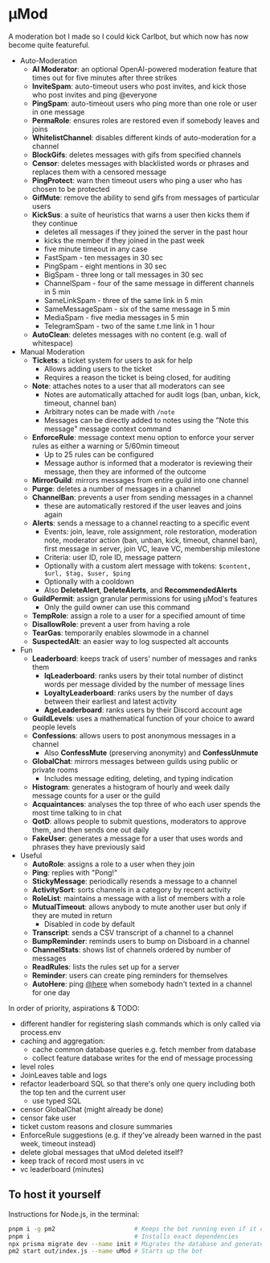 # μMod

A moderation bot I made so I could kick Carlbot, but which now has now become quite featureful.

- Auto-Moderation
  - **AI Moderator**: an optional OpenAI-powered moderation feature that times out for five minutes after three strikes
  - **InviteSpam**: auto-timeout users who post invites, and kick those who post invites and ping @everyone
  - **PingSpam**: auto-timeout users who ping more than one role or user in one message
  - **PermaRole**: ensures roles are restored even if somebody leaves and joins
  - **WhitelistChannel**: disables different kinds of auto-moderation for a channel
  - **BlockGifs**: deletes messages with gifs from specified channels
  - **Censor**: deletes messages with blacklisted words or phrases and replaces them with a censored message
  - **PingProtect**: warn then timeout users who ping a user who has chosen to be protected
  - **GifMute**: remove the ability to send gifs from messages of particular users
  - **KickSus**: a suite of heuristics that warns a user then kicks them if they continue
    - deletes all messages if they joined the server in the past hour
    - kicks the member if they joined in the past week
    - five minute timeout in any case
    - FastSpam - ten messages in 30 sec
    - PingSpam - eight mentions in 30 sec
    - BigSpam - three long or tall messages in 30 sec
    - ChannelSpam - four of the same message in different channels in 5 min
    - SameLinkSpam - three of the same link in 5 min
    - SameMessageSpam - six of the same message in 5 min
    - MediaSpam - five media messages in 5 min
    - TelegramSpam - two of the same t.me link in 1 hour
  - **AutoClean**: deletes messages with no content (e.g. wall of whitespace)
- Manual Moderation
  - **Tickets**: a ticket system for users to ask for help
    - Allows adding users to the ticket
    - Requires a reason the ticket is being closed, for auditing
  - **Note**: attaches notes to a user that all moderators can see
    - Notes are automatically attached for audit logs (ban, unban, kick, timeout, channel ban)
    - Arbitrary notes can be made with `/note`
    - Messages can be directly added to notes using the "Note this message" message context command
  - **EnforceRule**: message context menu option to enforce your server rules as either a warning or 5/60min timeout
    - Up to 25 rules can be configured
    - Message author is informed that a moderator is reviewing their message, then they are informed of the outcome
  - **MirrorGuild**: mirrors messages from entire guild into one channel
  - **Purge**: deletes a number of messages in a channel
  - **ChannelBan**: prevents a user from sending messages in a channel
    - these are automatically restored if the user leaves and joins again
  - **Alerts**: sends a message to a channel reacting to a specific event
    - Events: join, leave, role assignment, role restoration, moderation note, moderator action (ban, unban, kick, timeout, channel ban), first message in server, join VC, leave VC, membership milestone
    - Criteria: user ID, role ID, message pattern
    - Optionally with a custom alert message with tokens: `$content, $url, $tag, $user, $ping`
    - Optionally with a cooldown
    - Also **DeleteAlert**, **DeleteAlerts**, and **RecommendedAlerts**
  - **GuildPermit**: assign granular permissions for using μMod's features
    - Only the guild owner can use this command
  - **TempRole**: assign a role to a user for a specified amount of time
  - **DisallowRole**: prevent a user from having a role
  - **TearGas**: temporarily enables slowmode in a channel
  - **SuspectedAlt**: an easier way to log suspected alt accounts
- Fun
  - **Leaderboard**: keeps track of users' number of messages and ranks them
    - **IqLeaderboard**: ranks users by their total number of distinct words per message divided by the number of message lines
    - **LoyaltyLeaderboard**: ranks users by the number of days between their earliest and latest activity
    - **AgeLeaderboard**: ranks users by their Discord account age
  - **GuildLevels**: uses a mathematical function of your choice to award people levels
  - **Confessions**: allows users to post anonymous messages in a channel
    - Also **ConfessMute** (preserving anonymity) and **ConfessUnmute**
  - **GlobalChat**: mirrors messages between guilds using public or private rooms
    - Includes message editing, deleting, and typing indication
  - **Histogram**: generates a histogram of hourly and week daily message counts for a user or the guild
  - **Acquaintances**: analyses the top three of who each user spends the most time talking to in chat
  - **QotD**: allows people to submit questions, moderators to approve them, and then sends one out daily
  - **FakeUser**: generates a message for a user that uses words and phrases they have previously said
- Useful
  - **AutoRole**: assigns a role to a user when they join
  - **Ping**: replies with "Pong!"
  - **StickyMessage**: periodically resends a message to a channel
  - **ActivitySort**: sorts channels in a category by recent activity
  - **RoleList**: maintains a message with a list of members with a role
  - **MutualTimeout**: allows anybody to mute another user but only if they are muted in return
    - Disabled in code by default
  - **Transcript**: sends a CSV transcript of a channel to a channel
  - **BumpReminder**: reminds users to bump on Disboard in a channel
  - **ChannelStats**: shows list of channels ordered by number of messages
  - **ReadRules**: lists the rules set up for a server
  - **Reminder**: users can create ping reminders for themselves
  - **AutoHere**: ping [@here](#) when somebody hadn't texted in a channel for one day

In order of priority, aspirations & TODO:

- different handler for registering slash commands which is only called via process.env
- caching and aggregation:
  - cache common database queries e.g. fetch member from database
  - collect feature database writes for the end of message processing
- level roles
- JoinLeaves table and logs
- refactor leaderboard SQL so that there's only one query including both the top ten and the current user
  - use typed SQL
- censor GlobalChat (might already be done)
- censor fake user
- ticket custom reasons and closure summaries
- EnforceRule suggestions (e.g. if they've already been warned in the past week, timeout instead)
- delete global messages that uMod deleted itself?
- keep track of record most users in vc
- vc leaderboard (minutes)

## To host it yourself

Instructions for Node.js, in the terminal:

```bash
pnpm i -g pm2                      # Keeps the bot running even if it crashes
pnpm i                             # Installs exact dependencies
npx prisma migrate dev --name init # Migrates the database and generates client
pm2 start out/index.js --name uMod # Starts up the bot
```
